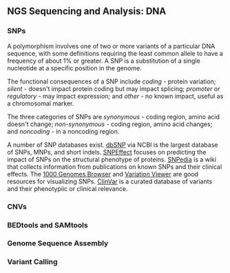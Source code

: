 ## NGS Sequencing and Analysis: DNA

### SNPs
A polymorphism involves one of two or more variants of a particular DNA sequence, with some definitions requiring the least common allele to have a frequency of about 1% or greater. A SNP is a substitution of a single nucleotide at a specific position in the genome. 

The functional consequences of a SNP include _coding_ - protein variation; _silent_ - doesn't impact protein coding but may impact splicing; _promoter or regulatory_ - may impact expression; and _other_ - no known impact, useful as a chromosomal marker. 

The three categories of SNPs are _synonymous_ - coding region, amino acid doesn't change; _non-synonymous_ - coding region, amino acid changes; and _noncoding_ - in a noncoding region.

A number of SNP databases exist. [dbSNP]() via NCBI is the largest database of SNPs, MNPs, and short indels. [SNPEffect]() focuses on predicting the impact of SNPs on the structural phenotype of proteins. [SNPedia]() is a wiki that collects information from publications on known SNPs and their clinical effects. The [1000 Genomes Browser]() and [Variation Viewer]() are good resources for visualizing SNPs. [ClinVar](https://www.ncbi.nlm.nih.gov/clinvar/) is a curated database of variants and their phenotypiic or clinical relevance.

### CNVs

### BEDtools and SAMtools

### Genome Sequence Assembly

### Variant Calling

